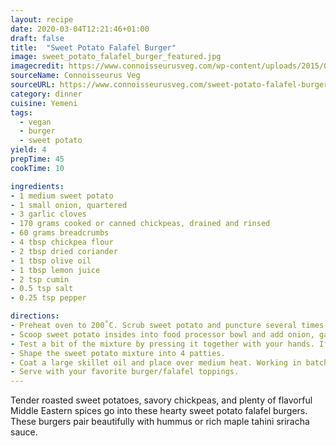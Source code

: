 ```yaml
---
layout: recipe
date: 2020-03-04T12:21:46+01:00
draft: false
title:  "Sweet Potato Falafel Burger"
image: sweet_potato_falafel_burger_featured.jpg
imagecredit: https://www.connoisseurusveg.com/wp-content/uploads/2015/03/sweet_potato_falafel_burger_featured.jpg
sourceName: Connoisseurus Veg
sourceURL: https://www.connoisseurusveg.com/sweet-potato-falafel-burgers/
category: dinner
cuisine: Yemeni
tags:
  - vegan
  - burger
  - sweet potato
yield: 4
prepTime: 45
cookTime: 10

ingredients:
- 1 medium sweet potato
- 1 small onion, quartered
- 3 garlic cloves
- 170 grams cooked or canned chickpeas, drained and rinsed
- 60 grams breadcrumbs
- 4 tbsp chickpea flour
- 2 tbsp dried coriander
- 1 tbsp olive oil
- 1 tbsp lemon juice
- 2 tsp cumin
- 0.5 tsp salt
- 0.25 tsp pepper

directions:
- Preheat oven to 200˚C. Scrub sweet potato and puncture several times with a knife. Bake until easily pierced with a knife, about 35 minutes. You want it to be slightly firmer than if you were going to eat it like a baked potato. Remove from oven, cut open and allow to cool.
- Scoop sweet potato insides into food processor bowl and add onion, garlic, chickpeas, breadcrumbs, chickpea flour, cilantro, lemon juice, olive oil, cumin, coriander, salt and pepper. Pulse until chickpeas are well chopped and ingredients are incorporated, stopping to scrape down sides of bowl as needed.
- Test a bit of the mixture by pressing it together with your hands. If it doesn't quite hold together, transfer mixture to a bowl, cover, and refrigerate at least 30 minutes.
- Shape the sweet potato mixture into 4 patties.
- Coat a large skillet oil and place over medium heat. Working in batches if needed, place patties into skillet and cook until browned on bottoms, about 5 minutes. Flip and cook until browned on opposite sides, about 5 minutes more.
- Serve with your favorite burger/falafel toppings.
---
```

Tender roasted sweet potatoes, savory chickpeas, and plenty of flavorful Middle Eastern spices go into these hearty sweet potato falafel burgers. These burgers pair beautifully with hummus or rich maple tahini sriracha sauce.
